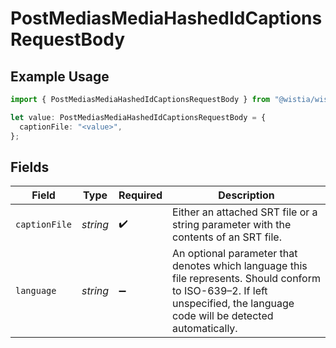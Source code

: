 # PostMediasMediaHashedIdCaptionsRequestBody

## Example Usage

```typescript
import { PostMediasMediaHashedIdCaptionsRequestBody } from "@wistia/wistia-api-client/models/operations";

let value: PostMediasMediaHashedIdCaptionsRequestBody = {
  captionFile: "<value>",
};
```

## Fields

| Field                                                                                                                                                                       | Type                                                                                                                                                                        | Required                                                                                                                                                                    | Description                                                                                                                                                                 |
| --------------------------------------------------------------------------------------------------------------------------------------------------------------------------- | --------------------------------------------------------------------------------------------------------------------------------------------------------------------------- | --------------------------------------------------------------------------------------------------------------------------------------------------------------------------- | --------------------------------------------------------------------------------------------------------------------------------------------------------------------------- |
| `captionFile`                                                                                                                                                               | *string*                                                                                                                                                                    | :heavy_check_mark:                                                                                                                                                          | Either an attached SRT file or a string parameter with the contents of an SRT file.                                                                                         |
| `language`                                                                                                                                                                  | *string*                                                                                                                                                                    | :heavy_minus_sign:                                                                                                                                                          | An optional parameter that denotes which language this file represents. Should conform to ISO-639–2. If left unspecified, the language code will be detected automatically. |